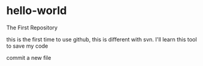 # hello-world
The First Repository

this is the first time to use github, this is different with svn.
I'll learn this tool to save my code

commit a new file
